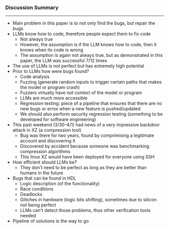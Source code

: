 ### Discussion Summary

---
- Main problem in this paper is to not only find the bugs, but repair the bugs
- LLMs know how to code, therefore people expect them to fix code
  - Not always true
  - However, the assumption is if the LLM knows how to code, then it knows when its code is wrong
  - The assumption is again not always true, but as demonstrated in this paper, the LLM was successful 7/12 times
- The use of LLMs is not perfect but has extremely high potential
- Prior to LLMs how were bugs found?
  - Code analysis
  - Fuzzing (generate random inputs to trigger certain paths that makes the model or program crash)
  - Fuzzers virtually have not context of the model or program
  - LLMs are much more accessible
  - Regression testing: piece of a pipeline that ensures that there are no new bugs or erros when a new feature is pushed/updated
  - We should also perform security regression testing (something to be developed for software engineering)
- This past weekend (3/30-4/1) had news of a very impressive backdoor attack in XZ (a compression tool)
  - Bug was there for two years, found by comprimising a legitimate account and discovering it
  - Discovered by accident because someone was benchmarking compression algorithms
  - This linux XZ would have been deployed for everyone using SSH
- How efficient should LLMs be?
  - They don't need to be perfect as long as they are better than humans in the future
- Bugs that can be found in HDL
  - Logic description (of the functionality)
  - Race conditions
  - Deadlocks
  - Glitches in hardware (logic bits shifting), sometimes due to silicon not being perfect
  - LLMs can't detect those problems, thus other verification tools needed
- Pipeline of solutions is the way to go

